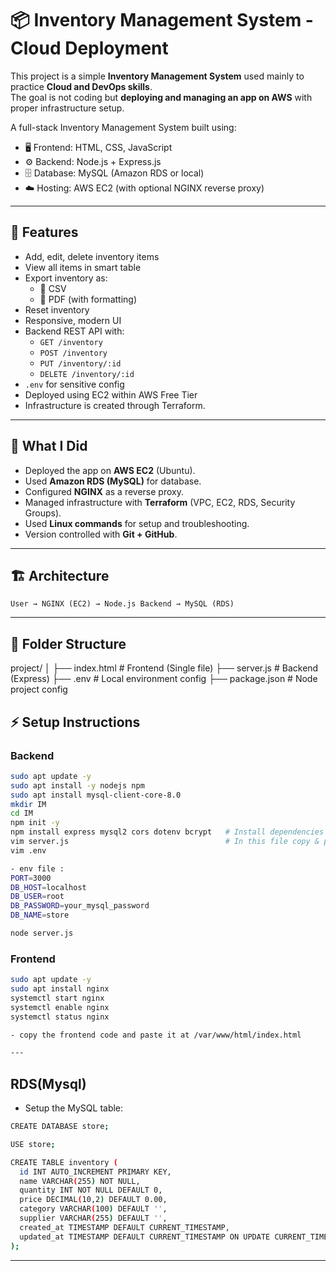 # 📦 Inventory Management System - Cloud Deployment

This project is a simple **Inventory Management System** used mainly to practice **Cloud and DevOps skills**.  
The goal is not coding but **deploying and managing an app on AWS** with proper infrastructure setup.

A full-stack Inventory Management System built using:
- 🖥️ Frontend: HTML, CSS, JavaScript
- ⚙️  Backend: Node.js + Express.js
- 🗄️ Database: MySQL (Amazon RDS or local)
- ☁️  Hosting: AWS EC2 (with optional NGINX reverse proxy)

---

## 🚀 Features

- Add, edit, delete inventory items
- View all items in smart table
- Export inventory as:
  - 📄 CSV
  - 📄 PDF (with formatting)
- Reset inventory
- Responsive, modern UI
- Backend REST API with:
  - `GET /inventory`
  - `POST /inventory`
  - `PUT /inventory/:id`
  - `DELETE /inventory/:id`
- `.env` for sensitive config
- Deployed using EC2 within AWS Free Tier
- Infrastructure is created through Terraform.

---

## 🎯 What I Did
- Deployed the app on **AWS EC2** (Ubuntu).
- Used **Amazon RDS (MySQL)** for database.
- Configured **NGINX** as a reverse proxy.
- Managed infrastructure with **Terraform** (VPC, EC2, RDS, Security Groups).
- Used **Linux commands** for setup and troubleshooting.
- Version controlled with **Git + GitHub**.

---

## 🏗️ Architecture
```
User → NGINX (EC2) → Node.js Backend → MySQL (RDS)
```

---

## 📁 Folder Structure

project/
│
├── index.html # Frontend (Single file)
├── server.js # Backend (Express)
├── .env # Local environment config
├── package.json # Node project config


## ⚡ Setup Instructions

### Backend
```bash
sudo apt update -y
sudo apt install -y nodejs npm
sudo apt install mysql-client-core-8.0
mkdir IM
cd IM
npm init -y
npm install express mysql2 cors dotenv bcrypt   # Install dependencies of the backend code
vim server.js                                   # In this file copy & paste the backend code
vim .env

- env file :
PORT=3000
DB_HOST=localhost
DB_USER=root
DB_PASSWORD=your_mysql_password
DB_NAME=store

node server.js

```

### Frontend
```bash
sudo apt update -y
sudo apt install nginx
systemctl start nginx
systemctl enable nginx
systemctl status nginx

- copy the frontend code and paste it at /var/www/html/index.html

---
```
## RDS(Mysql)

- Setup the MySQL table:
``` bash
CREATE DATABASE store;

USE store;

CREATE TABLE inventory (
  id INT AUTO_INCREMENT PRIMARY KEY,
  name VARCHAR(255) NOT NULL,
  quantity INT NOT NULL DEFAULT 0,
  price DECIMAL(10,2) DEFAULT 0.00,
  category VARCHAR(100) DEFAULT '',
  supplier VARCHAR(255) DEFAULT '',
  created_at TIMESTAMP DEFAULT CURRENT_TIMESTAMP,
  updated_at TIMESTAMP DEFAULT CURRENT_TIMESTAMP ON UPDATE CURRENT_TIMESTAMP
);

```
---



